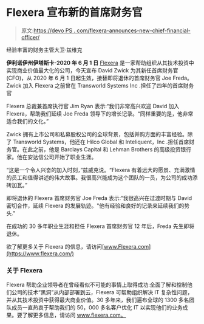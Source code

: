 # Flexera 宣布新的首席财务官

> 原文:[https://devo PS . com/flexera-announces-new-chief-financial-officer/](https://devops.com/flexera-announces-new-chief-financial-officer/)

经验丰富的财务主管大卫·兹维克

**伊利诺伊州伊塔斯卡-2020 年 6 月 1 日** [Flexera](https://www.flexera.com/) 是一家帮助组织从其技术投资中实现商业价值最大化的公司，今天宣布 David Zwick 为其新任首席财务官(CFO)，从 2020 年 6 月 1 日起生效，接替即将退休的首席财务官 Joe Freda。Zwick 加入 Flexera 之前曾在 Transworld Systems Inc .担任了四年的首席财务官

Flexera 总裁兼首席执行官 Jim Ryan 表示:“我们非常高兴欢迎 David 加入 Flexera，帮助我们延续 Joe Freda 领导下的增长记录。“同样重要的是，他非常适合我们的文化。”

Zwick 拥有上市公司和私募股权公司的全球背景，包括并购方面的丰富经验。除了 Transworld Systems，他还在 Hilco Global 和 Inteliquent，Inc .担任首席财务官。在此之前，他是 Barclays Capital 和 Lehman Brothers 的高级投资银行家。他在安达信公司开始了职业生涯。

“这是一个令人兴奋的加入时刻，”兹威克说。“Flexera 有着远大的愿景、充满激情的员工和值得讲述的伟大故事。我很高兴能成为这个团队的一员，为公司的成功添砖加瓦。”

即将退休的 Flexera 首席财务官 Joe Freda 表示:“我很高兴在过渡时期与 David 密切合作，延续 Flexera 的发展轨迹。"他有经验和良好的记录来延续我们的势头."

在成功的 30 多年职业生涯和担任 Flexera 首席财务官 12 年后，Freda 先生即将退休。

欲了解更多关于 Flexera 的信息，请访问[www.Flexera.com](https://www.flexera.com/)

### 关于 Flexera

Flexera 帮助企业领导者在曾经看似不可能的事情上取得成功:全面了解和控制他们公司的技术“黑洞”从内部部署到云，Flexera 可帮助组织解决 IT 复杂性问题，并从其技术投资中获得最大商业价值。30 多年来，我们遍布全球的 1300 多名团队成员一直热衷于帮助我们的 50，000 多名客户优化 IT 以实现他们的业务成果。要了解更多信息，请访问 www.flexera.com。